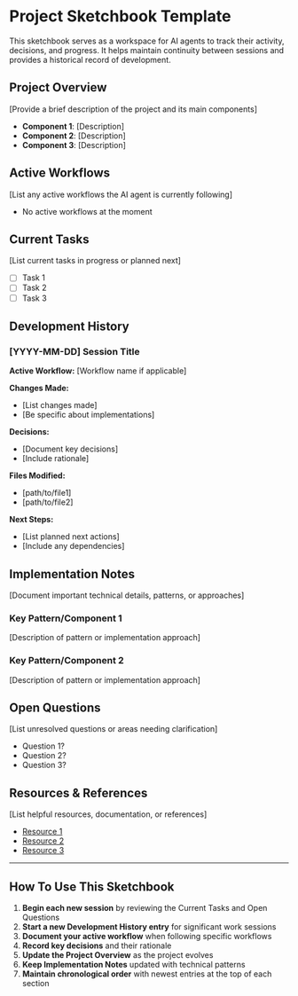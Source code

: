 # Project Sketchbook Template

This sketchbook serves as a workspace for AI agents to track their activity, decisions, and progress. It helps maintain continuity between sessions and provides a historical record of development.

## Project Overview

[Provide a brief description of the project and its main components]

- **Component 1**: [Description]
- **Component 2**: [Description]
- **Component 3**: [Description]

## Active Workflows

[List any active workflows the AI agent is currently following]

- No active workflows at the moment

## Current Tasks

[List current tasks in progress or planned next]

- [ ] Task 1
- [ ] Task 2
- [ ] Task 3

## Development History

### [YYYY-MM-DD] Session Title

**Active Workflow:** [Workflow name if applicable]

**Changes Made:**
- [List changes made]
- [Be specific about implementations]

**Decisions:**
- [Document key decisions]
- [Include rationale]

**Files Modified:**
- [path/to/file1]
- [path/to/file2]

**Next Steps:**
- [List planned next actions]
- [Include any dependencies]

## Implementation Notes

[Document important technical details, patterns, or approaches]

### Key Pattern/Component 1

[Description of pattern or implementation approach]

### Key Pattern/Component 2

[Description of pattern or implementation approach]

## Open Questions

[List unresolved questions or areas needing clarification]

- Question 1?
- Question 2?
- Question 3?

## Resources & References

[List helpful resources, documentation, or references]

- [Resource 1](URL)
- [Resource 2](URL)
- [Resource 3](URL)

---

## How To Use This Sketchbook

1. **Begin each new session** by reviewing the Current Tasks and Open Questions
2. **Start a new Development History entry** for significant work sessions
3. **Document your active workflow** when following specific workflows
4. **Record key decisions** and their rationale
5. **Update the Project Overview** as the project evolves
6. **Keep Implementation Notes** updated with technical patterns
7. **Maintain chronological order** with newest entries at the top of each section